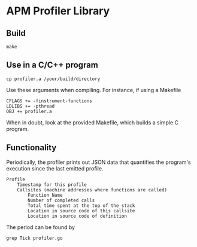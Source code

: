 # APM Profiler Library

## Build

	make

## Use in a C/C++ program

	cp profiler.a /your/build/directory

Use these arguments when compiling. For instance, if using a Makefile

	CFLAGS += -finstrument-functions
	LDLIBS += -pthread
	OBJ += profiler.a

When in doubt, look at the provided Makefile, which builds a simple C program.

## Functionality

Periodically, the profiler prints out JSON data that quantifies the program's
execution since the last emitted profile.

	Profile
		Timestamp for this profile
		Callsites (machine addresses where functions are called)
			Function Name
			Number of completed calls
			Total time spent at the top of the stack
			Location in source code of this callsite
			Location in source code of definition

The period can be found by

	grep Tick profiler.go



